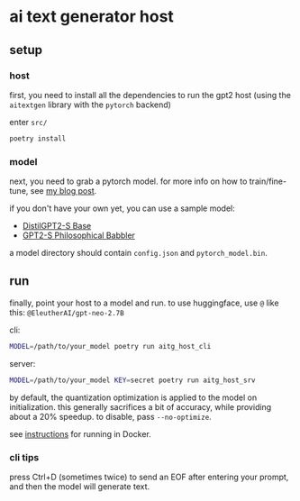 
# ai text generator host

## setup

### host

first, you need to install all the dependencies to run the gpt2 host (using the `aitextgen` library with the `pytorch` backend)

enter `src/`

```sh
poetry install
```

### model

next, you need to grab a pytorch model.
for more info on how to train/fine-tune, see [my blog post](https://blog.rie.icu/post/microfinetuning_gpt2/).

if you don't have your own yet, you can use a sample model:
+ [DistilGPT2-S Base](https://github.com/xdrie/aitextgen_host/releases/download/v1.0.0/PT_DistilGPT2_ATG.7z)
+ [GPT2-S Philosophical Babbler](https://github.com/xdrie/aitextgen_host/releases/download/v1.0.0/PhilBabble_ATG_20201201_071644__snap6k.7z)

a model directory should contain `config.json` and `pytorch_model.bin`.
## run

finally, point your host to a model and run. to use huggingface, use `@` like this: `@EleutherAI/gpt-neo-2.7B`

cli:
```sh
MODEL=/path/to/your_model poetry run aitg_host_cli
```

server:
```sh
MODEL=/path/to/your_model KEY=secret poetry run aitg_host_srv
```

by default, the quantization optimization is applied to the model on initialization. this generally sacrifices a bit of accuracy, while providing about a 20% speedup. to disable, pass `--no-optimize`.

see [instructions](doc/docker.md) for running in Docker.

### cli tips
press Ctrl+D (sometimes twice) to send an EOF after entering your prompt, and then the model will generate text.
